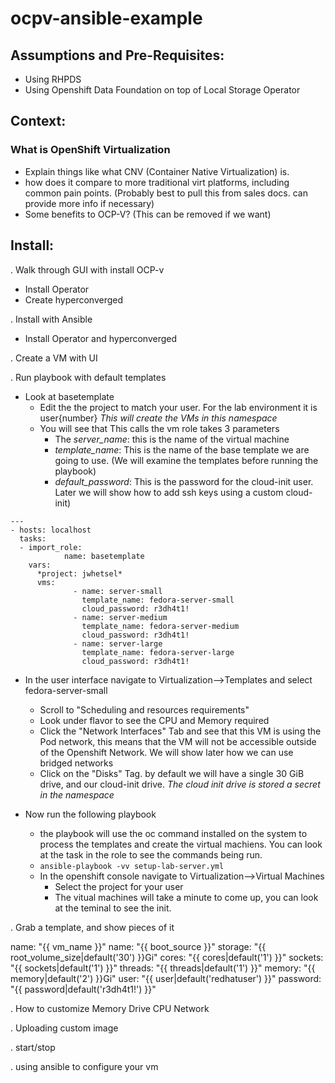 # ocpv-ansible-example

## Assumptions and Pre-Requisites:
- Using RHPDS
- Using Openshift Data Foundation on top of Local Storage Operator

## Context:

### What is OpenShift Virtualization
 - Explain things like what CNV (Container Native Virtualization) is.
 - how does it compare to more traditional virt platforms, including common pain points. (Probably best to pull this from sales docs. can provide more info if necessary)
 - Some benefits to OCP-V? (This can be removed if we want)
 
## Install:

. Walk through GUI with install OCP-v
  * Install Operator 
  * Create hyperconverged

. Install with Ansible
  * Install Operator and hyperconverged

. Create a VM with UI

.  Run playbook with default templates
   - Look at basetemplate
     - Edit the the project to match your user.  For the lab environment it is user{number}
       *This will create the VMs in this namespace*
     - You will see that This calls the vm role takes 3 parameters
       - The _server_name_: this is the name of the virtual machine
       - _template_name_: This is the name of the base template we are going to use. (We will examine the templates before running the playbook)
       - _default_password_:  This is the password for the cloud-init user.  Later we will show how to add ssh keys using a custom cloud-init)

```
---
- hosts: localhost
  tasks:
  - import_role:
            name: basetemplate
    vars:
      *project: jwhetsel*
      vms:
              - name: server-small
                template_name: fedora-server-small
                cloud_password: r3dh4t1!
              - name: server-medium
                template_name: fedora-server-medium
                cloud_password: r3dh4t1!
              - name: server-large
                template_name: fedora-server-large
                cloud_password: r3dh4t1!
```
   - In the user interface navigate to Virtualization-->Templates and select fedora-server-small
     - Scroll to "Scheduling and resources requirements"
     - Look under flavor to see the CPU and Memory required
     - Click the "Network Interfaces" Tab and see that this VM is using the Pod network, this means that the VM will not be accessible outside of the Openshift Network.  We will show later how we can use bridged networks
     - Click on the "Disks" Tag.  by default we will have a single 30 GiB drive, and our cloud-init drive.  *The cloud init drive is stored a secret in the namespace*

   - Now run the following playbook
     - the playbook will use the oc command installed on the system to process the templates and create the virtual machiens.  You can look at the task in the role to see the commands being run.
     - `ansible-playbook -vv setup-lab-server.yml`
     - In the openshift console navigate to Virtualization-->Virtual Machines
       - Select the project for your user
       - The vitual machines will take a minute to come up, you can look at the teminal to see the init.
  
   


.  Grab a template, and show pieces of it


name: "{{ vm_name }}" 
name: "{{ boot_source }}"
storage: "{{ root_volume_size|default('30') }}Gi"
cores: "{{ cores|default('1') }}"
sockets: "{{ sockets|default('1') }}"
threads: "{{ threads|default('1') }}"
memory: "{{ memory|default('2') }}Gi"
user: "{{ user|default('redhatuser') }}"
password: "{{ password|default('r3dh4t1!') }}"



.  How to customize
   Memory
   Drive
   CPU
   Network

. Uploading custom image

. start/stop

. using ansible to configure your vm
